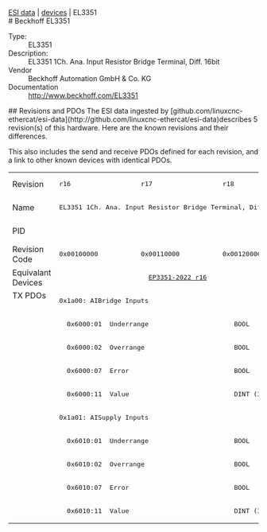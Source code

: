 <div class="nav"><a href="/esi-data">ESI data</a> | <a href="/esi-data/devices">devices</a> | EL3351</div>
#  Beckhoff EL3351

<dl>
  <dt>Type:</dt><dd>EL3351</dd>
  <dt>Description:</dt><dd>EL3351 1Ch. Ana. Input Resistor Bridge Terminal, Diff. 16bit </dd>
  <dt>Vendor</dt><dd>Beckhoff Automation GmbH & Co. KG</dd>
  <dt>Documentation</dt><dd><a href="http://www.beckhoff.com/EL3351">http://www.beckhoff.com/EL3351</a></dd>
</dl>
## Revisions and PDOs
The ESI data ingested by [github.com/linuxcnc-ethercat/esi-data](http://github.com/linuxcnc-ethercat/esi-data)describes 5 revision(s) of this hardware.  Here are the known revisions and their differences.

This also includes the send and receive PDOs defined for each revision, and a link to other known devices with identical PDOs.

<table>
<tr >
<td class="first">Revision</td>
<td ><pre>r16</pre></td>
<td ><pre>r17</pre></td>
<td ><pre>r18</pre></td>
<td ><pre>r19</pre></td>
<td ><pre>r20</pre></td>
</tr>
<tr >
<td class="first">Name</td>
<td  colspan=3 align="center"><pre>EL3351 1Ch. Ana. Input Resistor Bridge Terminal, Diff. 16bit </pre></td>
<td  colspan=2 align="center"><pre>EL3351 1Ch. Ana. Input Resistor Bridge Terminal, Diff. 16bit</pre></td>
</tr>
<tr >
<td class="first">PID</td>
<td  colspan=5 align="center"><pre>0x0d173052</pre></td>
</tr>
<tr >
<td class="first">Revision Code</td>
<td ><pre>0x00100000</pre></td>
<td ><pre>0x00110000</pre></td>
<td ><pre>0x00120000</pre></td>
<td ><pre>0x00130000</pre></td>
<td ><pre>0x00140000</pre></td>
</tr>
<tr >
<td class="first">Equivalant Devices</td>
<td  colspan=3 align="center"><pre><a href="EP3351-2022">EP3351-2022 r16</a></pre></td>
<td  colspan=2 align="center"></td>
</tr>
<tr class="txpdo pdosection">
<td class="first" rowspan=10 valign=top>TX PDOs</td>
<td colspan=3 align="left"><pre>0x1a00: AIBridge Inputs </pre></td>
<td colspan=2 align="left"><pre>0x1a00: AIBridge Inputs</pre></td>
<td></td>
</tr>
<tr class="txpdo">
<td  colspan=5 align="left"><pre>  0x6000:01  Underrange                      BOOL</pre></td>
</tr>
<tr class="txpdo">
<td  colspan=5 align="left"><pre>  0x6000:02  Overrange                       BOOL</pre></td>
</tr>
<tr class="txpdo">
<td  colspan=5 align="left"><pre>  0x6000:07  Error                           BOOL</pre></td>
</tr>
<tr class="txpdo">
<td  colspan=5 align="left"><pre>  0x6000:11  Value                           DINT (32 bits)</pre></td>
</tr>
<tr class="txpdo pdosection">
<td  colspan=3 align="left"><pre>0x1a01: AISupply Inputs </pre></td>
<td  colspan=2 align="left"><pre>0x1a01: AISupply Inputs</pre></td>
</tr>
<tr class="txpdo">
<td  colspan=5 align="left"><pre>  0x6010:01  Underrange                      BOOL</pre></td>
</tr>
<tr class="txpdo">
<td  colspan=5 align="left"><pre>  0x6010:02  Overrange                       BOOL</pre></td>
</tr>
<tr class="txpdo">
<td  colspan=5 align="left"><pre>  0x6010:07  Error                           BOOL</pre></td>
</tr>
<tr class="txpdo">
<td  colspan=5 align="left"><pre>  0x6010:11  Value                           DINT (32 bits)</pre></td>
</tr>
</table>
